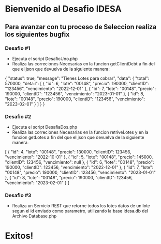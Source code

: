 # Bienvenido al Desafio IDESA

## Para avanzar con tu proceso de Seleccion realiza los siguientes bugfix 

### Desafio #1
 * Ejecuta  el script DesafioUno.php
 * Realiza las correciones Necesarias en la funcion getClientDebt a fin del que el json que devuelva de la siguiente manera:

  {
  "status": true,
  "message": "Tienes Lotes para cobrar",
  "data": {
    "total": 570000,
    "detail": [
      {
        "id": 6,
        "lote": "00148",
        "precio": 190000,
        "clientID": "123456",
        "vencimiento": "2022-12-01"
      },
      {
        "id": 7,
        "lote": "00148",
        "precio": 190000,
        "clientID": "123456",
        "vencimiento": "2023-01-01"
      },
      {
        "id": 8,
        "lote": "00148",
        "precio": 190000,
        "clientID": "123456",
        "vencimiento": "2023-02-01"
      }
    ]
  }
}

### Desafio #2
 * Ejecuta el script DesafiaDos.php
 *  Realiza las correciones Necesarias en la funcion retriveLotes y en la funcion getLotes a fin del que el json que devuelva de la siguiente manera:

 [
  {
    "id": 4,
    "lote": "00148",
    "precio": 130000,
    "clientID": 123456,
    "vencimiento": "2022-10-01"
  },
  {
    "id": 5,
    "lote": "00148",
    "precio": 145000,
    "clientID": 123456,
    "vencimiento": null
  },
  {
    "id": 6,
    "lote": "00148",
    "precio": 190000,
    "clientID": 123456,
    "vencimiento": "2022-12-01"
  },
  {
    "id": 7,
    "lote": "00148",
    "precio": 190000,
    "clientID": 123456,
    "vencimiento": "2023-01-01"
  },
  {
    "id": 8,
    "lote": "00148",
    "precio": 190000,
    "clientID": 123456,
    "vencimiento": "2023-02-01"
  }
]

### Desafio #3
* Realiza un Servicio REST que retorne todos los lotes datos de un lote segun el id enviado como parametro, utilizando la base idesa.db del Archivo Database.php



# Exitos!
